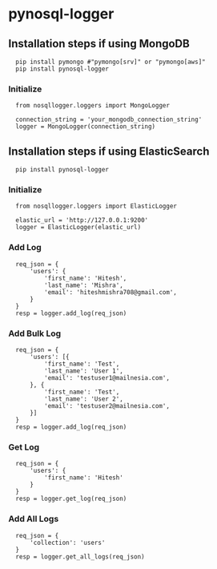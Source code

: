 # pynosql-logger

## Installation steps if using MongoDB

```
  pip install pymongo #"pymongo[srv]" or "pymongo[aws]"
  pip install pynosql-logger
```

### Initialize
```
  from nosqllogger.loggers import MongoLogger

  connection_string = 'your_mongodb_connection_string'
  logger = MongoLogger(connection_string)
```

## Installation steps if using ElasticSearch

```
  pip install pynosql-logger
```

### Initialize
```
  from nosqllogger.loggers import ElasticLogger
  
  elastic_url = 'http://127.0.0.1:9200'
  logger = ElasticLogger(elastic_url)
```

### Add Log
```
  req_json = {
      'users': {
          'first_name': 'Hitesh',
          'last_name': 'Mishra',
          'email': 'hiteshmishra708@gmail.com',
      }
  }
  resp = logger.add_log(req_json)
```

### Add Bulk Log
```
  req_json = {
      'users': [{
          'first_name': 'Test',
          'last_name': 'User 1',
          'email': 'testuser1@mailnesia.com',
      }, {
          'first_name': 'Test',
          'last_name': 'User 2',
          'email': 'testuser2@mailnesia.com',
      }]
  }
  resp = logger.add_log(req_json)
```

### Get Log
```
  req_json = {
      'users': {
          'first_name': 'Hitesh'
      }
  }
  resp = logger.get_log(req_json)
```

### Add All Logs
```
  req_json = {
      'collection': 'users'
  }
  resp = logger.get_all_logs(req_json)
```